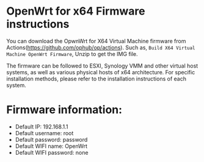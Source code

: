 # OpenWrt for x64  Firmware instructions

You can download the OpwnWrt for X64 Virtual Machine firmware from Actions(https://github.com/ophub/op/actions). Such as, `Build X64 Virtual Machine OpenWrt Firmware`, Unzip to get the IMG file.


The firmware can be followed to ESXI, Synology VMM and other virtual host systems, as well as various physical hosts of x64 architecture. For specific installation methods, please refer to the installation instructions of each system.


# Firmware information:
- Default IP: 192.168.1.1
- Default username: root
- Default password: password
- Default WIFI name: OpenWrt
- Default WIFI password: none
